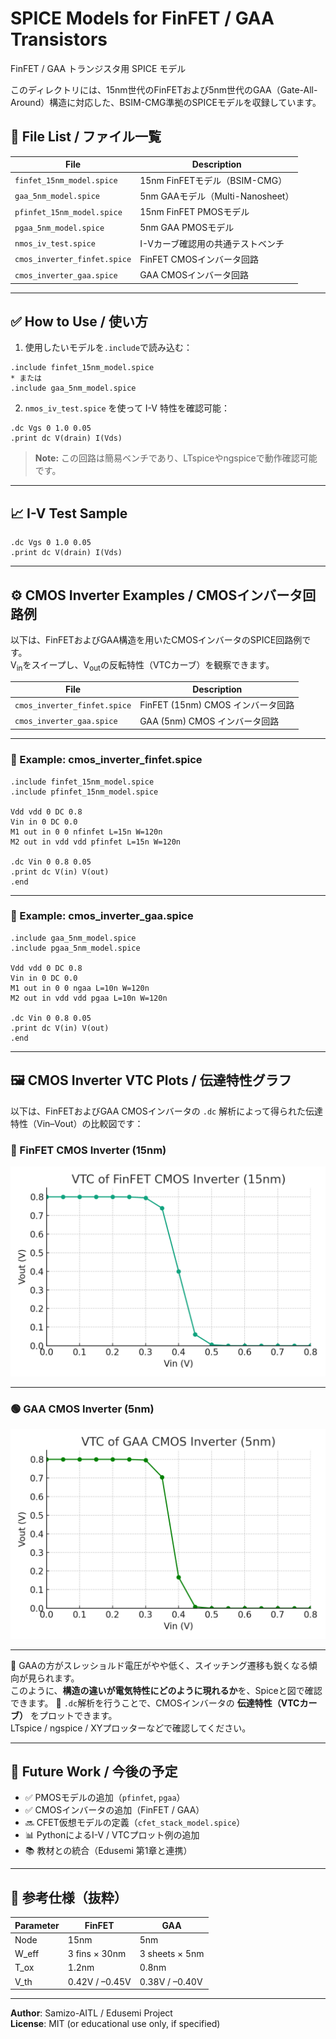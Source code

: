 # SPICE Models for FinFET / GAA Transistors  
FinFET / GAA トランジスタ用 SPICE モデル

このディレクトリには、15nm世代のFinFETおよび5nm世代のGAA（Gate-All-Around）構造に対応した、BSIM-CMG準拠のSPICEモデルを収録しています。

## 📁 File List / ファイル一覧

| File | Description |
|------|-------------|
| `finfet_15nm_model.spice` | 15nm FinFETモデル（BSIM-CMG） |
| `gaa_5nm_model.spice`     | 5nm GAAモデル（Multi-Nanosheet） |
| `pfinfet_15nm_model.spice` | 15nm FinFET PMOSモデル |
| `pgaa_5nm_model.spice`     | 5nm GAA PMOSモデル |
| `nmos_iv_test.spice`      | I-Vカーブ確認用の共通テストベンチ |
| `cmos_inverter_finfet.spice` | FinFET CMOSインバータ回路 |
| `cmos_inverter_gaa.spice` | GAA CMOSインバータ回路 |

---

## ✅ How to Use / 使い方

1. 使用したいモデルを`.include`で読み込む：

```
.include finfet_15nm_model.spice
* または
.include gaa_5nm_model.spice
```

2. `nmos_iv_test.spice` を使って I-V 特性を確認可能：

```
.dc Vgs 0 1.0 0.05
.print dc V(drain) I(Vds)
```

> **Note:** この回路は簡易ベンチであり、LTspiceやngspiceで動作確認可能です。

---

## 📈 I-V Test Sample

```spice
.dc Vgs 0 1.0 0.05
.print dc V(drain) I(Vds)
```

---

## ⚙️ CMOS Inverter Examples / CMOSインバータ回路例

以下は、FinFETおよびGAA構造を用いたCMOSインバータのSPICE回路例です。  
V<sub>in</sub>をスイープし、V<sub>out</sub>の反転特性（VTCカーブ）を観察できます。

| File | Description |
|------|-------------|
| `cmos_inverter_finfet.spice` | FinFET (15nm) CMOS インバータ回路 |
| `cmos_inverter_gaa.spice`    | GAA (5nm) CMOS インバータ回路     |

---

### 🧪 Example: cmos_inverter_finfet.spice

```spice
.include finfet_15nm_model.spice
.include pfinfet_15nm_model.spice

Vdd vdd 0 DC 0.8
Vin in 0 DC 0.0
M1 out in 0 0 nfinfet L=15n W=120n
M2 out in vdd vdd pfinfet L=15n W=120n

.dc Vin 0 0.8 0.05
.print dc V(in) V(out)
.end
```

---

### 🧪 Example: cmos_inverter_gaa.spice

```spice
.include gaa_5nm_model.spice
.include pgaa_5nm_model.spice

Vdd vdd 0 DC 0.8
Vin in 0 DC 0.0
M1 out in 0 0 ngaa L=10n W=120n
M2 out in vdd vdd pgaa L=10n W=120n

.dc Vin 0 0.8 0.05
.print dc V(in) V(out)
.end
```

---

## 🖼️ CMOS Inverter VTC Plots / 伝達特性グラフ

以下は、FinFETおよびGAA CMOSインバータの `.dc` 解析によって得られた伝達特性（Vin–Vout）の比較図です：

### 🔷 FinFET CMOS Inverter (15nm)
![FinFET VTC](./Images/vtc_finfet_cmos_inverter.png)

---

### 🟢 GAA CMOS Inverter (5nm)
![GAA VTC](./Images/vtc_gaa_cmos_inverter.png)

---

📌 GAAの方がスレッショルド電圧がやや低く、スイッチング遷移も鋭くなる傾向が見られます。  
このように、**構造の違いが電気特性にどのように現れるか**を、Spiceと図で確認できます。
📌 `.dc`解析を行うことで、CMOSインバータの **伝達特性（VTCカーブ）** をプロットできます。  
LTspice / ngspice / XYプロッターなどで確認してください。

---

## 📌 Future Work / 今後の予定

- ✅ PMOSモデルの追加（`pfinfet`, `pgaa`）
- ✅ CMOSインバータの追加（FinFET / GAA）
- 🔜 CFET仮想モデルの定義（`cfet_stack_model.spice`）
- 📊 PythonによるI-V / VTCプロット例の追加
- 📚 教材との統合（Edusemi 第1章と連携）

---

## 🧪 参考仕様（抜粋）

| Parameter | FinFET | GAA |
|-----------|--------|-----|
| Node      | 15nm   | 5nm |
| W_eff     | 3 fins × 30nm | 3 sheets × 5nm |
| T_ox      | 1.2nm | 0.8nm |
| V_th      | 0.42V / –0.45V | 0.38V / –0.40V |

---

**Author**: Samizo-AITL / Edusemi Project  
**License**: MIT (or educational use only, if specified)
